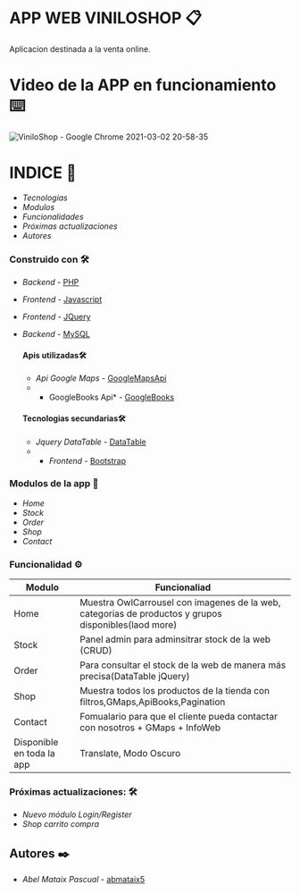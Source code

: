 

# APP WEB VINILOSHOP 📋

Aplicacion destinada a la venta online.

# Video de la APP en funcionamiento ⌨️
![ViniloShop - Google Chrome 2021-03-02 20-58-35](https://user-images.githubusercontent.com/62066419/109709467-d0047600-7b9c-11eb-9583-088748e73c82.gif)



# INDICE 📌


*  *Tecnologias* 
* *Modulos* 
*  *Funcionalidades*
*   *Próximas actualizaciones* 
*  *Autores*


### Construido con 🛠️


*  *Backend* - [PHP](https://www.php.net/)
* *Frontend* - [Javascript](https://es.wikipedia.org/wiki/JavaScript)
*   *Frontend* - [JQuery](https://jquery.com/)
* *Backend* - [MySQL](https://www.mysql.com/)


    #### Apis utilizadas🛠️

    * *Api Google Maps*  - [GoogleMapsApi](https://developers.google.com/maps/documentation?hl=es)
    * * GoogleBooks Api* - [GoogleBooks](https://developers.google.com/books)

    #### Tecnologias secundarias🛠️
    *  *Jquery DataTable* - [DataTable](https://datatables.net/)
    *  * *Frontend* - [Bootstrap](https://getbootstrap.com/)


### Modulos de la app 🔩

*  *Home* 
* *Stock* 
*  *Order*
*   *Shop* 
* *Contact* 


### Funcionalidad ⚙️

|Modulo | Funcionaliad|
| ------------- | ------------- |
| Home  | Muestra OwlCarrousel con imagenes de la web, categorias de productos y grupos disponibles(laod more) |
| Stock | Panel admin para adminsitrar stock de la web (CRUD) |
| Order |Para consultar el stock de la web de manera más precisa(DataTable jQuery) |
| Shop | Muestra todos los productos de la tienda con filtros,GMaps,ApiBooks,Pagination  |
| Contact | Fomualario para que el cliente pueda contactar con nosotros + GMaps + InfoWeb  |
| Disponible en toda la app | Translate, Modo Oscuro  |

### Próximas actualizaciones: 🛠️

*  *Nuevo módulo Login/Register* 
* *Shop carrito compra* 


## Autores ✒️



* *Abel Mataix Pascual* - [abmataix5](https://github.com/abmataix5/)

